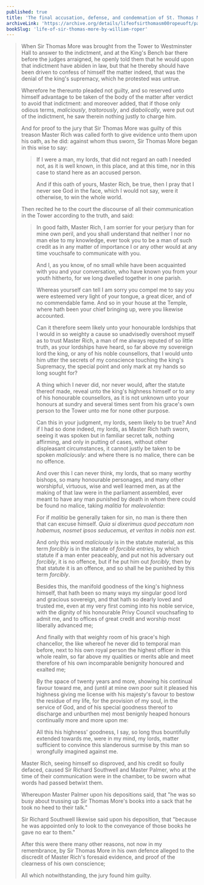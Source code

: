 ```yaml
---
published: true
title: 'The final accusation, defense, and condemnation of St. Thomas More'
archiveLink: 'https://archive.org/details/lifeofsirthomasm00ropeuoft/page/85?view=theater'
bookSlug: 'life-of-sir-thomas-more-by-william-roper'
---
```


> When Sir Thomas More was brought from the Tower to Westminster Hall to answer to the indictment, and at the King's Bench bar there before the judges arraigned, he openly told them that he would upon that indictment have abiden in law, but that he thereby should have been driven to confess of himself the matter indeed, that was the denial of the king's supremacy, which he protested was untrue.
>
> Wherefore he thereunto pleaded not guilty, and so reserved unto himself advantage to be taken of the body of the matter after verdict to avoid that indictment: and moreover added, that if those only odious terms, *maliciously*, *traitorously*, and *diabolically*, were put out of the indictment, he saw therein nothing justly to charge him.
>
> And for proof to the jury that Sir Thomas More was guilty of this treason Master Rich was called forth to give evidence unto them upon his oath, as he did: against whom thus sworn, Sir Thomas More began in this wise to say:
>
> > If I were a man, my lords, that did not regard an oath I needed not, as it is well known, in this place, and at this time, nor in this case to stand here as an accused person.
> >
> > And if this oath of yours, Master Rich, be true, then I pray that I never see God in the face, which I would not say, were it otherwise, to win the whole world.
>
> Then recited he to the court the discourse of all their communication in the Tower according to the truth, and said:
>
> > In good faith, Master Rich, I am sorrier for your perjury than for mine own peril, and you shall understand that neither I nor no man else to my knowledge, ever took you to be a man of such credit as in any matter of importance I or any other would at any time vouchsafe to communicate with you.
> >
> > And I, as you know, of no small while have been acquainted with you and your conversation, who have known you from your youth hitherto, for we long dwelled together in one parish.
> >
> > Whereas yourself can tell I am sorry you compel me to say you were esteemed very light of your tongue, a great dicer, and of no commendable fame. And so in your house at the Temple, where hath been your chief bringing up, were you likewise accounted.
> >
> > Can it therefore seem likely unto your honourable lordships that I would in so weighty a cause so unadvisedly overshoot myself as to trust Master Rich, a man of me always reputed of so little truth, as your lordships have heard, so far above my sovereign lord the king, or any of his noble counsellors, that I would unto him utter the secrets of my conscience touching the king's Supremacy, the special point and only mark at my hands so long sought for?
> >
> > A thing which I never did, nor never would, after the statute thereof made, reveal unto the king's highness himself or to any of his honourable counsellors, as it is not unknown unto your honours at sundry and several times sent from his grace's own person to the Tower unto me for none other purpose.
> >
> > Can this in your judgment, my lords, seem likely to be true? And if I had so done indeed, my lords, as Master Rich hath sworn, seeing it was spoken but in familiar secret talk, nothing affirming, and only in putting of cases, without other displeasant circumstances, it cannot justly be taken to be spoken *maliciously*: and where there is no malice, there can be no offence.
> >
> > And over this I can never think, my lords, that so many worthy bishops, so many honourable personages, and many other worshipful, virtuous, wise and well learned men, as at the making of that law were in the parliament assembled, ever meant to have any man punished by death in whom there could be found no malice, taking *malitia* for *malevolentia*:
> >
> > For if *malitia* be generally taken for sin, no man is there then that can excuse himself. *Quia si dixerimus quod peccatum non habemus, nosmet ipsos seducemus, et veritas in nobis non est.*
> >
> > And only this word *maliciously* is in the statute material, as this term *forcibly* is in the statute of *forcible entries*, by which statute if a man enter peaceably, and put not his adversary out *forcibly*, it is no offence, but if he put him out *forcibly*, then by that statute it is an offence, and so shall he be punished by this term *forcibly*.
> >
> > Besides this, the manifold goodness of the king's highness himself, that hath been so many ways my singular good lord and gracious sovereign, and that hath so dearly loved and trusted me, even at my very first coming into his noble service, with the dignity of his honourable Privy Council vouchsafing to admit me, and to offices of great credit and worship most liberally advanced me;
> >
> > And finally with that weighty room of his grace's high chancellor, the like whereof he never did to temporal man before, next to his own royal person the highest officer in this whole realm, so far above my qualities or merits able and meet therefore of his own incomparable benignity honoured and exalted me;
> >
> > By the space of twenty years and more, showing his continual favour toward me, and (until at mine own poor suit it pleased his highness giving me license with his majesty's favour to bestow the residue of my life, for the provision of my soul, in the service of God, and of his special goodness thereof to discharge and unburthen me) most benignly heaped honours continually more and more upon me:
> >
> > All this his highness' goodness, I say, so long thus bountifully extended towards me, were in my mind, my lords, matter sufficient to convince this slanderous surmise by this man so wrongfully imagined against me.
>
> Master Rich, seeing himself so disproved, and his credit so foully defaced, caused Sir Richard Southwell and Master Palmer, who at the time of their communication were in the chamber, to be sworn what words had passed betwixt them.
>
> Whereupon Master Palmer upon his depositions said, that "he was so busy about trussing up Sir Thomas More's books into a sack that he took no heed to their talk."
>
> Sir Richard Southwell likewise said upon his deposition, that "because he was appointed only to look to the conveyance of those books he gave no ear to them."
>
> After this were there many other reasons, not now in my remembrance, by Sir Thomas More in his own defence alleged to the discredit of Master Rich's foresaid evidence, and proof of the clearness of his own conscience;
>
> All which notwithstanding, the jury found him guilty.
